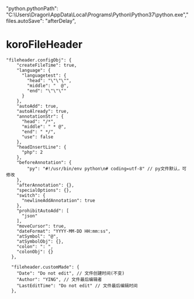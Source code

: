 <!--
 * @Date: 2019-09-18 15:50:08
 * @Author: YING
 * @LastEditTime: 2019-12-03 15:19:50
 -->

"python.pythonPath": 
"C:\\Users\\Dragon\\AppData\\Local\\Programs\\Python\\Python37\\python.exe","files.autoSave": "afterDelay",

# koroFileHeader
    "fileheader.configObj": {
        "createFileTime": true,
        "language": {
          "languagetest": {
            "head": "\"\"\"",
            "middle": "  @",
            "end": "\"\"\""
          }
        },
        "autoAdd": true,
        "autoAlready": true,
        "annotationStr": {
          "head": "/*",
          "middle": " * @",
          "end": " */",
          "use": false
        },
        "headInsertLine": {
          "php": 2
        },
        "beforeAnnotation": {
            "py": "#!/usr/bin/env python\n# coding=utf-8" // py文件默认，可修改
        },
        "afterAnnotation": {},
        "specialOptions": {},
        "switch": {
          "newlineAddAnnotation": true
        },
        "prohibitAutoAdd": [
          "json"
        ],
        "moveCursor": true,
        "dateFormat": "YYYY-MM-DD HH:mm:ss",
        "atSymbol": "@",
        "atSymbolObj": {},
        "colon": ": ",
        "colonObj": {}
      },

      "fileheader.customMade": {
        "Date": "Do not edit", // 文件创建时间(不变)
        "Author": "YING", // 文件最后编辑者
        "LastEditTime": "Do not edit" // 文件最后编辑时间
      },